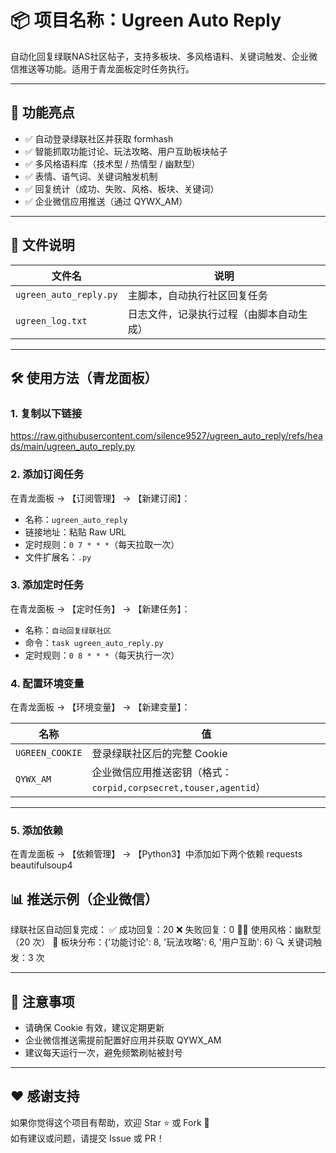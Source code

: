 # 📦 项目名称：Ugreen Auto Reply

自动化回复绿联NAS社区帖子，支持多板块、多风格语料、关键词触发、企业微信推送等功能。适用于青龙面板定时任务执行。

---

## 🚀 功能亮点

- ✅ 自动登录绿联社区并获取 formhash  
- ✅ 智能抓取功能讨论、玩法攻略、用户互助板块帖子  
- ✅ 多风格语料库（技术型 / 热情型 / 幽默型）  
- ✅ 表情、语气词、关键词触发机制  
- ✅ 回复统计（成功、失败、风格、板块、关键词）  
- ✅ 企业微信应用推送（通过 QYWX_AM）

---

## 📁 文件说明

| 文件名 | 说明 |
|--------|------|
| `ugreen_auto_reply.py` | 主脚本，自动执行社区回复任务 |
| `ugreen_log.txt` | 日志文件，记录执行过程（由脚本自动生成） |

---

## 🛠️ 使用方法（青龙面板）

### 1. 复制以下链接  
https://raw.githubusercontent.com/silence9527/ugreen_auto_reply/refs/heads/main/ugreen_auto_reply.py

### 2. 添加订阅任务  
在青龙面板 → 【订阅管理】 → 【新建订阅】：

- 名称：`ugreen_auto_reply`
- 链接地址：粘贴 Raw URL
- 定时规则：`0 7 * * *`（每天拉取一次）
- 文件扩展名：`.py`

### 3. 添加定时任务  
在青龙面板 → 【定时任务】 → 【新建任务】：

- 名称：`自动回复绿联社区`
- 命令：`task ugreen_auto_reply.py`
- 定时规则：`0 8 * * *`（每天执行一次）

### 4. 配置环境变量  
在青龙面板 → 【环境变量】 → 【新建变量】：

| 名称 | 值 |
|------|----|
| `UGREEN_COOKIE` | 登录绿联社区后的完整 Cookie |
| `QYWX_AM` | 企业微信应用推送密钥（格式：`corpid,corpsecret,touser,agentid`） |

---

### 5. 添加依赖  
在青龙面板 → 【依赖管理】 → 【Python3】中添加如下两个依赖
requests
beautifulsoup4

## 📊 推送示例（企业微信）

绿联社区自动回复完成： 
✅ 成功回复：20 
❌ 失败回复：0 
🧑‍🎤 使用风格：幽默型（20 次） 
📌 板块分布：{'功能讨论': 8, '玩法攻略': 6, '用户互助': 6} 
🔍 关键词触发：3 次


---

## 📌 注意事项

- 请确保 Cookie 有效，建议定期更新
- 企业微信推送需提前配置好应用并获取 QYWX_AM
- 建议每天运行一次，避免频繁刷帖被封号

---

## ❤️ 感谢支持

如果你觉得这个项目有帮助，欢迎 Star ⭐ 或 Fork 🍴  
如有建议或问题，请提交 Issue 或 PR！



